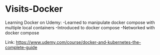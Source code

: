 # Visits-Docker

Learning Docker on Udemy:
  -Learned to manipulate docker compose with multiple local containers
  -Introduced to docker compose
  -Networked with docker compose
   
Link: https://www.udemy.com/course/docker-and-kubernetes-the-complete-guide

